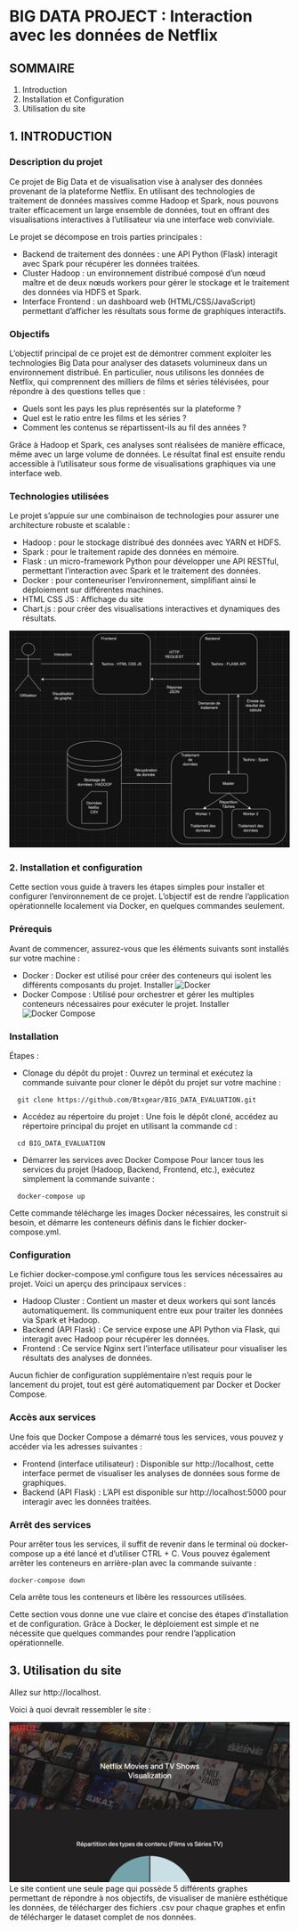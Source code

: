 # BIG DATA PROJECT : Interaction avec les données de Netflix

## SOMMAIRE

1. Introduction
2. Installation et Configuration
3. Utilisation du site

## 1. INTRODUCTION

### Description du projet

Ce projet de Big Data et de visualisation vise à analyser des données provenant de la plateforme Netflix. En utilisant des technologies de traitement de données massives comme Hadoop et Spark, nous pouvons traiter efficacement un large ensemble de données, tout en offrant des visualisations interactives à l’utilisateur via une interface web conviviale.

Le projet se décompose en trois parties principales :
- Backend de traitement des données : une API Python (Flask) interagit avec Spark pour récupérer les données traitées.
- Cluster Hadoop : un environnement distribué composé d’un nœud maître et de deux nœuds workers pour gérer le stockage et le traitement des données via HDFS et Spark.
- Interface Frontend : un dashboard web (HTML/CSS/JavaScript) permettant d’afficher les résultats sous forme de graphiques interactifs.

### Objectifs

L’objectif principal de ce projet est de démontrer comment exploiter les technologies Big Data pour analyser des datasets volumineux dans un environnement distribué. En particulier, nous utilisons les données de Netflix, qui comprennent des milliers de films et séries télévisées, pour répondre à des questions telles que :

- Quels sont les pays les plus représentés sur la plateforme ?
- Quel est le ratio entre les films et les séries ?
- Comment les contenus se répartissent-ils au fil des années ?

Grâce à Hadoop et Spark, ces analyses sont réalisées de manière efficace, même avec un large volume de données. Le résultat final est ensuite rendu accessible à l’utilisateur sous forme de visualisations graphiques via une interface web.

### Technologies utilisées

Le projet s’appuie sur une combinaison de technologies pour assurer une architecture robuste et scalable :

- Hadoop : pour le stockage distribué des données avec YARN et HDFS.	
- Spark : pour le traitement rapide des données en mémoire.
- Flask : un micro-framework Python pour développer une API RESTful, permettant l’interaction avec Spark et le traitement des données.
- Docker : pour conteneuriser l’environnement, simplifiant ainsi le déploiement sur différentes machines.
- HTML CSS JS : Affichage du site
- Chart.js : pour créer des visualisations interactives et dynamiques des résultats.

![Architecture du projet](doc-img/archi.png)

### 2. Installation et configuration

Cette section vous guide à travers les étapes simples pour installer et configurer l’environnement de ce projet. L’objectif est de rendre l’application opérationnelle localement via Docker, en quelques commandes seulement.

### Prérequis

Avant de commencer, assurez-vous que les éléments suivants sont installés sur votre machine :

- Docker : Docker est utilisé pour créer des conteneurs qui isolent les différents composants du projet. Installer ![Docker](https://docs.docker.com/get-started/get-docker/)
- Docker Compose : Utilisé pour orchestrer et gérer les multiples conteneurs nécessaires pour exécuter le projet. Installer ![Docker Compose](https://docs.docker.com/compose/install/)

### Installation

Étapes :

- Clonage du dépôt du projet :
  Ouvrez un terminal et exécutez la commande suivante pour cloner le dépôt du projet sur votre machine :
```
  git clone https://github.com/Btxgear/BIG_DATA_EVALUATION.git
```

- Accédez au répertoire du projet :
  Une fois le dépôt cloné, accédez au répertoire principal du projet en utilisant la commande cd : 
```
  cd BIG_DATA_EVALUATION
```
- Démarrer les services avec Docker Compose
  Pour lancer tous les services du projet (Hadoop, Backend, Frontend, etc.), exécutez simplement la commande suivante :
```
  docker-compose up
```
Cette commande télécharge les images Docker nécessaires, les construit si besoin, et démarre les conteneurs définis dans le fichier docker-compose.yml.

### Configuration

Le fichier docker-compose.yml configure tous les services nécessaires au projet. Voici un aperçu des principaux services :

- Hadoop Cluster : Contient un master et deux workers qui sont lancés automatiquement. Ils communiquent entre eux pour traiter les données via Spark et Hadoop.
- Backend (API Flask) : Ce service expose une API Python via Flask, qui interagit avec Hadoop pour récupérer les données.
- Frontend : Ce service Nginx sert l’interface utilisateur pour visualiser les résultats des analyses de données.

Aucun fichier de configuration supplémentaire n’est requis pour le lancement du projet, tout est géré automatiquement par Docker et Docker Compose.

### Accès aux services

Une fois que Docker Compose a démarré tous les services, vous pouvez y accéder via les adresses suivantes :

- Frontend (interface utilisateur) : Disponible sur http://localhost, cette interface permet de visualiser les analyses de données sous forme de graphiques.
- Backend (API Flask) : L’API est disponible sur http://localhost:5000 pour interagir avec les données traitées.

### Arrêt des services

Pour arrêter tous les services, il suffit de revenir dans le terminal où docker-compose up a été lancé et d’utiliser CTRL + C. Vous pouvez également arrêter les conteneurs en arrière-plan avec la commande suivante :
```
docker-compose down
```
Cela arrête tous les conteneurs et libère les ressources utilisées.

Cette section vous donne une vue claire et concise des étapes d’installation et de configuration. Grâce à Docker, le déploiement est simple et ne nécessite que quelques commandes pour rendre l’application opérationnelle.

## 3. Utilisation du site

Allez sur http://localhost.

Voici à quoi devrait ressembler le site : 

![Premiers éléments du site](doc-img/site.png)
Le site contient une seule page qui possède 5 différents graphes permettant de répondre à nos objectifs, de visualiser de manière esthétique les données, de télécharger des fichiers .csv pour chaque graphes et enfin de télécharger le dataset complet de nos données.
